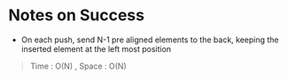 # Notes on Success
+ On each push, send N-1 pre aligned elements to the back,
  keeping the inserted element at the left most position 

> Time : O(N) , Space : O(N)
